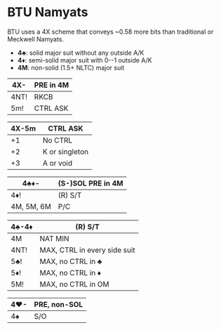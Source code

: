 # BTU Namyats

BTU uses a 4X scheme that conveys ~0.58 more bits than traditional or Meckwell
Namyats.

- **4♣**: solid major suit without any outside A/K
- **4♦**: semi-solid major suit with 0--1 outside A/K
- **4M**: non-solid (1.5+ NLTC) major suit

| 4X-  | PRE in 4M |
|------|-----------|
| 4NT! | RKCB      |
| 5m!  | CTRL ASK  |

| 4X-5m | CTRL ASK |
|-------|----------|
| +1    | No CTRL
| +2    | K or singleton
| +3    | A or void

| 4♣♦-       | (S-)SOL PRE in 4M |
|------------|-------------------|
| 4♦!        | (R) S/T           |
| 4M, 5M, 6M | P/C               |

| 4♣-4♦ | (R) S/T |
|-------|---------|
| 4M    | NAT MIN
| 4NT!  | MAX, CTRL in every side suit
| 5♣!   | MAX, no CTRL in ♣
| 5♦!   | MAX, no CTRL in ♦
| 5M!   | MAX, no CTRL in OM

| 4♥- | PRE, non-SOL |
|-----|--------------|
| 4♠  | S/O          |
